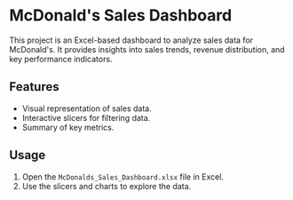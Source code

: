 # McDonald's Sales Dashboard

This project is an Excel-based dashboard to analyze sales data for McDonald's. It provides insights into sales trends, revenue distribution, and key performance indicators.

## Features
- Visual representation of sales data.
- Interactive slicers for filtering data.
- Summary of key metrics.

## Usage
1. Open the `McDonalds_Sales_Dashboard.xlsx` file in Excel.
2. Use the slicers and charts to explore the data.
